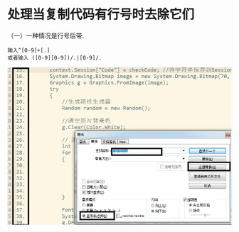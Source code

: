 # 处理当复制代码有行号时去除它们
（一）一种情况是行号后带.  
``` 
输入^[0-9]+[.] 
或者输入 ([0-9][0-9])/.|[0-9]/. 
```
![](media/1.jpg)